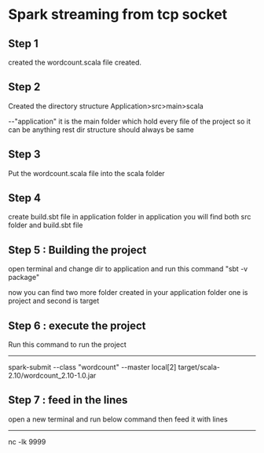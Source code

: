 # Spark streaming from tcp socket 

## Step 1
created the wordcount.scala file created.

## Step 2
Created the directory structure Application>src>main>scala

--"application" it is the main folder which hold every file of the project so it can be anything rest dir structure should always be same

## Step 3
Put the wordcount.scala file into the scala folder 

## Step 4
create build.sbt file in application folder in application you will find both src folder and build.sbt file 

## Step 5 : Building the project
open terminal and change dir to application and run this command "sbt -v package"

now you can find two more folder created in your application folder one is project and second is target

## Step 6 : execute the project
Run this command to run the project 

------------------------------------

spark-submit --class "wordcount" --master local[2] target/scala-2.10/wordcount_2.10-1.0.jar

## Step 7 : feed in the lines
open a new terminal and run below command then  feed it with lines

-------------------------------------
nc -lk 9999





